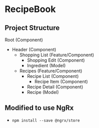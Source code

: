 # RecipeBook

## Project Structure

Root (Component)
- Header (Component)
   - Shopping List (Feature/Component)
     - Shopping Edit (Component)
     - Ingredient (Model)
   - Recipes (Feature/Component)
     - Recipe List (Component)
       - Recipe Item (Component)
     - Recipe Detail (Component)
     - Recipe  (Model)


## Modified to use NgRx
- `npm install --save @ngrx/store`